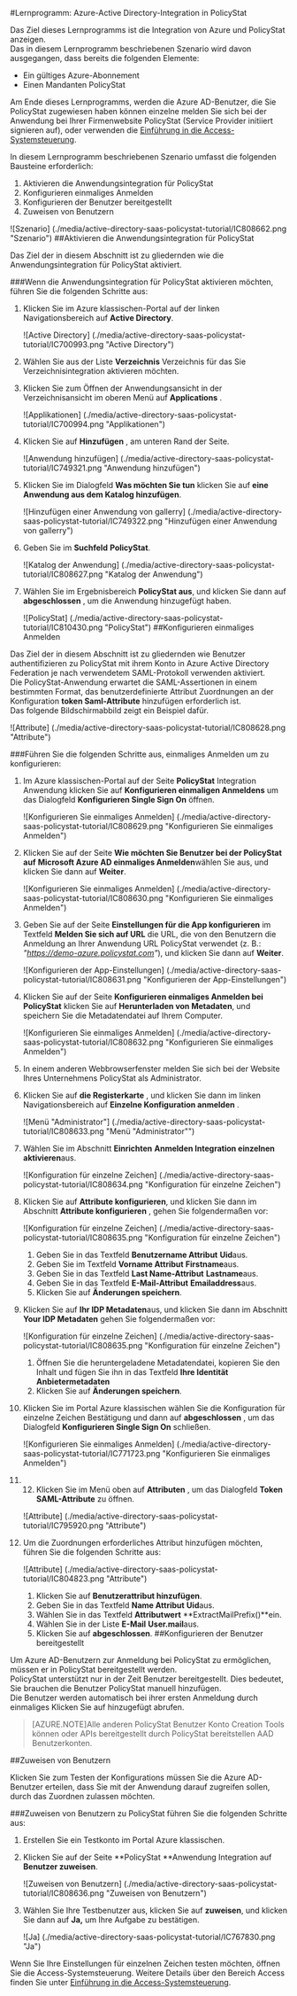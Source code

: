 <properties 
    pageTitle="Lernprogramm: Azure-Active Directory-Integration in PolicyStat | Microsoft Azure" 
    description="Informationen Sie zur Verwendung von PolicyStat mit Azure Active Directory einmaliges Anmelden, automatisierte Bereitstellung und mehr aktivieren!" 
    services="active-directory" 
    authors="jeevansd"  
    documentationCenter="na" 
    manager="femila"/>
<tags 
    ms.service="active-directory" 
    ms.devlang="na" 
    ms.topic="article" 
    ms.tgt_pltfrm="na" 
    ms.workload="identity" 
    ms.date="09/26/2016" 
    ms.author="jeedes" />

#<a name="tutorial-azure-active-directory-integration-with-policystat"></a>Lernprogramm: Azure-Active Directory-Integration in PolicyStat
  
Das Ziel dieses Lernprogramms ist die Integration von Azure und PolicyStat anzeigen.  
Das in diesem Lernprogramm beschriebenen Szenario wird davon ausgegangen, dass bereits die folgenden Elemente:

-   Ein gültiges Azure-Abonnement
-   Einen Mandanten PolicyStat
  
Am Ende dieses Lernprogramms, werden die Azure AD-Benutzer, die Sie PolicyStat zugewiesen haben können einzelne melden Sie sich bei der Anwendung bei Ihrer Firmenwebsite PolicyStat (Service Provider initiiert signieren auf), oder verwenden die [Einführung in die Access-Systemsteuerung](active-directory-saas-access-panel-introduction.md).
  
In diesem Lernprogramm beschriebenen Szenario umfasst die folgenden Bausteine erforderlich:

1.  Aktivieren die Anwendungsintegration für PolicyStat
2.  Konfigurieren einmaliges Anmelden
3.  Konfigurieren der Benutzer bereitgestellt
4.  Zuweisen von Benutzern

![Szenario] (./media/active-directory-saas-policystat-tutorial/IC808662.png "Szenario")
##<a name="enabling-the-application-integration-for-policystat"></a>Aktivieren die Anwendungsintegration für PolicyStat
  
Das Ziel der in diesem Abschnitt ist zu gliedernden wie die Anwendungsintegration für PolicyStat aktiviert.

###<a name="to-enable-the-application-integration-for-policystat-perform-the-following-steps"></a>Wenn die Anwendungsintegration für PolicyStat aktivieren möchten, führen Sie die folgenden Schritte aus:

1.  Klicken Sie im Azure klassischen-Portal auf der linken Navigationsbereich auf **Active Directory**.

    ![Active Directory] (./media/active-directory-saas-policystat-tutorial/IC700993.png "Active Directory")

2.  Wählen Sie aus der Liste **Verzeichnis** Verzeichnis für das Sie Verzeichnisintegration aktivieren möchten.

3.  Klicken Sie zum Öffnen der Anwendungsansicht in der Verzeichnisansicht im oberen Menü auf **Applications** .

    ![Applikationen] (./media/active-directory-saas-policystat-tutorial/IC700994.png "Applikationen")

4.  Klicken Sie auf **Hinzufügen** , am unteren Rand der Seite.

    ![Anwendung hinzufügen] (./media/active-directory-saas-policystat-tutorial/IC749321.png "Anwendung hinzufügen")

5.  Klicken Sie im Dialogfeld **Was möchten Sie tun** klicken Sie auf **eine Anwendung aus dem Katalog hinzufügen**.

    ![Hinzufügen einer Anwendung von gallerry] (./media/active-directory-saas-policystat-tutorial/IC749322.png "Hinzufügen einer Anwendung von gallerry")

6.  Geben Sie im **Suchfeld** **PolicyStat**.

    ![Katalog der Anwendung] (./media/active-directory-saas-policystat-tutorial/IC808627.png "Katalog der Anwendung")

7.  Wählen Sie im Ergebnisbereich **PolicyStat aus**, und klicken Sie dann auf **abgeschlossen** , um die Anwendung hinzugefügt haben.

    ![PolicyStat] (./media/active-directory-saas-policystat-tutorial/IC810430.png "PolicyStat")
##<a name="configuring-single-sign-on"></a>Konfigurieren einmaliges Anmelden
  
Das Ziel der in diesem Abschnitt ist zu gliedernden wie Benutzer authentifizieren zu PolicyStat mit ihrem Konto in Azure Active Directory Federation je nach verwendetem SAML-Protokoll verwenden aktiviert.  
Die PolicyStat-Anwendung erwartet die SAML-Assertionen in einem bestimmten Format, das benutzerdefinierte Attribut Zuordnungen an der Konfiguration **token Saml-Attribute** hinzufügen erforderlich ist.  
Das folgende Bildschirmabbild zeigt ein Beispiel dafür.

![Attribute] (./media/active-directory-saas-policystat-tutorial/IC808628.png "Attribute")

###<a name="to-configure-single-sign-on-perform-the-following-steps"></a>Führen Sie die folgenden Schritte aus, einmaliges Anmelden um zu konfigurieren:

1.  Im Azure klassischen-Portal auf der Seite **PolicyStat** Integration Anwendung klicken Sie auf **Konfigurieren einmaligen Anmeldens** um das Dialogfeld **Konfigurieren Single Sign On** öffnen.

    ![Konfigurieren Sie einmaliges Anmelden] (./media/active-directory-saas-policystat-tutorial/IC808629.png "Konfigurieren Sie einmaliges Anmelden")

2.  Klicken Sie auf der Seite **Wie möchten Sie Benutzer bei der PolicyStat auf** **Microsoft Azure AD einmaliges Anmelden**wählen Sie aus, und klicken Sie dann auf **Weiter**.

    ![Konfigurieren Sie einmaliges Anmelden] (./media/active-directory-saas-policystat-tutorial/IC808630.png "Konfigurieren Sie einmaliges Anmelden")

3.  Geben Sie auf der Seite **Einstellungen für die App konfigurieren** im Textfeld **Melden Sie sich auf URL** die URL, die von den Benutzern die Anmeldung an Ihrer Anwendung URL PolicyStat verwendet (z. B.: *"https://demo-azure.policystat.com"*), und klicken Sie dann auf **Weiter**.

    ![Konfigurieren der App-Einstellungen] (./media/active-directory-saas-policystat-tutorial/IC808631.png "Konfigurieren der App-Einstellungen")

4.  Klicken Sie auf der Seite **Konfigurieren einmaliges Anmelden bei PolicyStat** klicken Sie auf **Herunterladen von Metadaten**, und speichern Sie die Metadatendatei auf Ihrem Computer.

    ![Konfigurieren Sie einmaliges Anmelden] (./media/active-directory-saas-policystat-tutorial/IC808632.png "Konfigurieren Sie einmaliges Anmelden")

5.  In einem anderen Webbrowserfenster melden Sie sich bei der Website Ihres Unternehmens PolicyStat als Administrator.

6.  Klicken Sie auf **die Registerkarte** , und klicken Sie dann im linken Navigationsbereich auf **Einzelne Konfiguration anmelden** .

    ![Menü "Administrator"] (./media/active-directory-saas-policystat-tutorial/IC808633.png "Menü "Administrator"")

7.  Wählen Sie im Abschnitt **Einrichten** **Anmelden Integration einzelnen aktivieren**aus.

    ![Konfiguration für einzelne Zeichen] (./media/active-directory-saas-policystat-tutorial/IC808634.png "Konfiguration für einzelne Zeichen")

8.  Klicken Sie auf **Attribute konfigurieren**, und klicken Sie dann im Abschnitt **Attribute konfigurieren** , gehen Sie folgendermaßen vor:

    ![Konfiguration für einzelne Zeichen] (./media/active-directory-saas-policystat-tutorial/IC808635.png "Konfiguration für einzelne Zeichen")

    1.  Geben Sie in das Textfeld **Benutzername Attribut** **Uid**aus.
    2.  Geben Sie im Textfeld **Vorname Attribut** **Firstname**aus.
    3.  Geben Sie in das Textfeld **Last Name-Attribut** **Lastname**aus.
    4.  Geben Sie in das Textfeld **E-Mail-Attribut** **Emailaddress**aus.
    5.  Klicken Sie auf **Änderungen speichern**.

9.  Klicken Sie auf **Ihr IDP Metadaten**aus, und klicken Sie dann im Abschnitt **Your IDP Metadaten** gehen Sie folgendermaßen vor:

    ![Konfiguration für einzelne Zeichen] (./media/active-directory-saas-policystat-tutorial/IC808635.png "Konfiguration für einzelne Zeichen")

    1.  Öffnen Sie die heruntergeladene Metadatendatei, kopieren Sie den Inhalt und fügen Sie ihn in das Textfeld **Ihre Identität Anbietermetadaten**
    2.  Klicken Sie auf **Änderungen speichern**.

10. Klicken Sie im Portal Azure klassischen wählen Sie die Konfiguration für einzelne Zeichen Bestätigung und dann auf **abgeschlossen** , um das Dialogfeld **Konfigurieren Single Sign On** schließen.

    ![Konfigurieren Sie einmaliges Anmelden] (./media/active-directory-saas-policystat-tutorial/IC771723.png "Konfigurieren Sie einmaliges Anmelden")

11. 12. Klicken Sie im Menü oben auf **Attributen** , um das Dialogfeld **Token SAML-Attribute** zu öffnen.

    ![Attribute] (./media/active-directory-saas-policystat-tutorial/IC795920.png "Attribute")

13. Um die Zuordnungen erforderliches Attribut hinzufügen möchten, führen Sie die folgenden Schritte aus:

    ![Attribute] (./media/active-directory-saas-policystat-tutorial/IC804823.png "Attribute")

    1.  Klicken Sie auf **Benutzerattribut hinzufügen**.
    2.  Geben Sie in das Textfeld **Name Attribut** **Uid**aus.
    3.  Wählen Sie in das Textfeld **Attributwert** **ExtractMailPrefix()**ein.
    4.  Wählen Sie in der Liste **E-Mail** **User.mail**aus.
    5.  Klicken Sie auf **abgeschlossen**.
##<a name="configuring-user-provisioning"></a>Konfigurieren der Benutzer bereitgestellt
  
Um Azure AD-Benutzern zur Anmeldung bei PolicyStat zu ermöglichen, müssen er in PolicyStat bereitgestellt werden.  
PolicyStat unterstützt nur in der Zeit Benutzer bereitgestellt. Dies bedeutet, Sie brauchen die Benutzer PolicyStat manuell hinzufügen.  
Die Benutzer werden automatisch bei ihrer ersten Anmeldung durch einmaliges Klicken Sie auf hinzugefügt abrufen.

>[AZURE.NOTE]Alle anderen PolicyStat Benutzer Konto Creation Tools können oder APIs bereitgestellt durch PolicyStat bereitstellen AAD Benutzerkonten.

##<a name="assigning-users"></a>Zuweisen von Benutzern
  
Klicken Sie zum Testen der Konfigurations müssen Sie die Azure AD-Benutzer erteilen, dass Sie mit der Anwendung darauf zugreifen sollen, durch das Zuordnen zulassen möchten.

###<a name="to-assign-users-to-policystat-perform-the-following-steps"></a>Zuweisen von Benutzern zu PolicyStat führen Sie die folgenden Schritte aus:

1.  Erstellen Sie ein Testkonto im Portal Azure klassischen.

2.  Klicken Sie auf der Seite **PolicyStat **Anwendung Integration auf **Benutzer zuweisen**.

    ![Zuweisen von Benutzern] (./media/active-directory-saas-policystat-tutorial/IC808636.png "Zuweisen von Benutzern")

3.  Wählen Sie Ihre Testbenutzer aus, klicken Sie auf **zuweisen**, und klicken Sie dann auf **Ja,** um Ihre Aufgabe zu bestätigen.

    ![Ja] (./media/active-directory-saas-policystat-tutorial/IC767830.png "Ja")
  
Wenn Sie Ihre Einstellungen für einzelnen Zeichen testen möchten, öffnen Sie die Access-Systemsteuerung. Weitere Details über den Bereich Access finden Sie unter [Einführung in die Access-Systemsteuerung](active-directory-saas-access-panel-introduction.md).